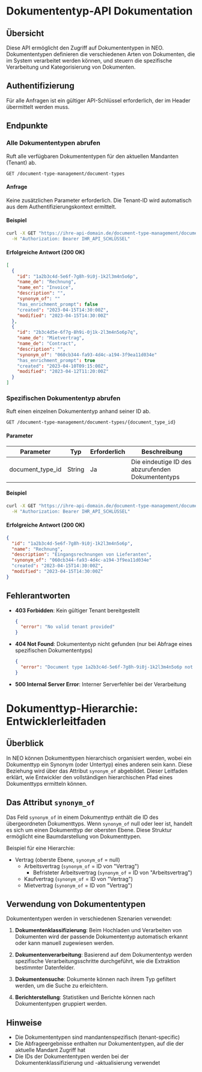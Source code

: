# Dokumententyp-API Dokumentation

## Übersicht

Diese API ermöglicht den Zugriff auf Dokumententypen in NEO. Dokumententypen definieren die verschiedenen Arten von Dokumenten, die im System verarbeitet werden können, und steuern die spezifische Verarbeitung und Kategorisierung von Dokumenten.

## Authentifizierung

Für alle Anfragen ist ein gültiger API-Schlüssel erforderlich, der im Header übermittelt werden muss.

## Endpunkte

### Alle Dokumententypen abrufen

Ruft alle verfügbaren Dokumententypen für den aktuellen Mandanten (Tenant) ab.

```
GET /document-type-management/document-types
```

#### Anfrage

Keine zusätzlichen Parameter erforderlich. Die Tenant-ID wird automatisch aus dem Authentifizierungskontext ermittelt.

#### Beispiel

```bash
curl -X GET "https://ihre-api-domain.de/document-type-management/document-types" \
  -H "Authorization: Bearer IHR_API_SCHLÜSSEL"
```

#### Erfolgreiche Antwort (200 OK)

```json
[
  {
    "id": "1a2b3c4d-5e6f-7g8h-9i0j-1k2l3m4n5o6p",
    "name_de": "Rechnung",
    "name_en": "Invoice",
    "description": "",
    "synonym_of": ""
    "has_enrichment_prompt": false
    "created": "2023-04-15T14:30:00Z",
    "modified": "2023-04-15T14:30:00Z"
  },
  {
    "id": "2b3c4d5e-6f7g-8h9i-0j1k-2l3m4n5o6p7q",
    "name_de": "Mietvertrag",
    "name_de": "Contract",
    "description": "",
    "synonym_of": "060cb344-fa93-4d4c-a194-3f9ea11d034e"
    "has_enrichment_prompt": true
    "created": "2023-04-10T09:15:00Z",
    "modified": "2023-04-12T11:20:00Z"
  }
]
```

### Spezifischen Dokumententyp abrufen

Ruft einen einzelnen Dokumententyp anhand seiner ID ab.

```
GET /document-type-management/document-types/{document_type_id}
```

#### Parameter

| Parameter | Typ | Erforderlich | Beschreibung |
|-----------|-----|--------------|--------------|
| document_type_id | String | Ja | Die eindeutige ID des abzurufenden Dokumententyps |

#### Beispiel

```bash
curl -X GET "https://ihre-api-domain.de/document-type-management/document-types/1a2b3c4d-5e6f-7g8h-9i0j-1k2l3m4n5o6p" \
  -H "Authorization: Bearer IHR_API_SCHLÜSSEL"
```

#### Erfolgreiche Antwort (200 OK)

```json
{
  "id": "1a2b3c4d-5e6f-7g8h-9i0j-1k2l3m4n5o6p",
  "name": "Rechnung",
  "description": "Eingangsrechnungen von Lieferanten",
  "synonym_of": "060cb344-fa93-4d4c-a194-3f9ea11d034e"
  "created": "2023-04-15T14:30:00Z",
  "modified": "2023-04-15T14:30:00Z"
}
```

## Fehlerantworten

- **403 Forbidden**: Kein gültiger Tenant bereitgestellt
  ```json
  {
    "error": "No valid tenant provided"
  }
  ```

- **404 Not Found**: Dokumententyp nicht gefunden (nur bei Abfrage eines spezifischen Dokumententyps)
  ```json
  {
    "error": "Document type 1a2b3c4d-5e6f-7g8h-9i0j-1k2l3m4n5o6p not found"
  }
  ```

- **500 Internal Server Error**: Interner Serverfehler bei der Verarbeitung

# Dokumenttyp-Hierarchie: Entwicklerleitfaden

## Überblick

In NEO können Dokumenttypen hierarchisch organisiert werden, wobei ein Dokumenttyp ein Synonym (oder Untertyp) eines anderen sein kann. Diese Beziehung wird über das Attribut `synonym_of` abgebildet. Dieser Leitfaden erklärt, wie Entwickler den vollständigen hierarchischen Pfad eines Dokumenttyps ermitteln können.

## Das Attribut `synonym_of`

Das Feld `synonym_of` in einem Dokumenttyp enthält die ID des übergeordneten Dokumenttyps. Wenn `synonym_of` null oder leer ist, handelt es sich um einen Dokumenttyp der obersten Ebene. Diese Struktur ermöglicht eine Baumdarstellung von Dokumenttypen.

Beispiel für eine Hierarchie:
- Vertrag (oberste Ebene, `synonym_of` = null)
  - Arbeitsvertrag (`synonym_of` = ID von "Vertrag")
    - Befristeter Arbeitsvertrag (`synonym_of` = ID von "Arbeitsvertrag")
  - Kaufvertrag (`synonym_of` = ID von "Vertrag")
  - Mietvertrag (`synonym_of` = ID von "Vertrag")

## Verwendung von Dokumententypen

Dokumententypen werden in verschiedenen Szenarien verwendet:

1. **Dokumentenklassifizierung**: Beim Hochladen und Verarbeiten von Dokumenten wird der passende Dokumententyp automatisch erkannt oder kann manuell zugewiesen werden.

2. **Dokumentenverarbeitung**: Basierend auf dem Dokumententyp werden spezifische Verarbeitungsschritte durchgeführt, wie die Extraktion bestimmter Datenfelder.

3. **Dokumentensuche**: Dokumente können nach ihrem Typ gefiltert werden, um die Suche zu erleichtern.

4. **Berichterstellung**: Statistiken und Berichte können nach Dokumententypen gruppiert werden.

## Hinweise
- Die Dokumententypen sind mandantenspezifisch (tenant-specific)
- Die Abfrageergebnisse enthalten nur Dokumententypen, auf die der aktuelle Mandant Zugriff hat
- Die IDs der Dokumententypen werden bei der Dokumentenklassifizierung und -aktualisierung verwendet
